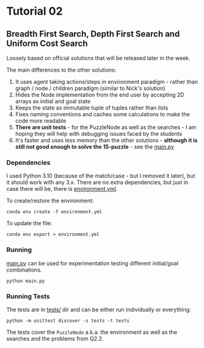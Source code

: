 # Tutorial 02
## Breadth First Search, Depth First Search and Uniform Cost Search

Loosely based on official solutions that will be released later in the week.

The main differences to the other solutions:

1) It uses agent taking actions/steps in environment paradigm - rather than graph / node / children paradigm (similar to Nick's solution)
2) Hides the Node implementation from the end user by accepting 2D arrays as initial and goal state
3) Keeps the state as immutable tuple of tuples rather than lists
4) Fixes naming conventions and caches some calculations to make the code more readable
5) __There are unit tests__ - for the PuzzleNode as well as the searches - I am hoping they will help with debugging issues faced by the students
6) It's faster and uses less memory than the other solutions - __although it is still not good enough to solve the 15-puzzle__ - see the [main.py](main.py)

### Dependencies
I used Python 3.10 (because of the match/case - but I removed it later), but it should work with any 3.x.
There are no extra dependencies, but just in case there will be, there is [environment.yml](environment.yml).

To create/restore the environment:

    conda env create -f environment.yml

To update the file:

    conda env export > environment.yml


### Running
[main.py](main.py) can be used for experimentation testing different initial/goal combinations.

    python main.py

### Running Tests
The tests are in [tests/](tests/) dir and can be either run individually or everything:

    python -m unittest discover -s tests -t tests

The tests cover the `PuzzleNode` a.k.a. the environment as well as the searches and the problems from Q2.2. 